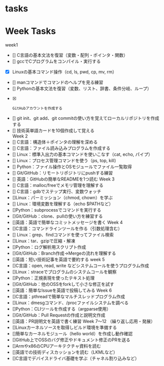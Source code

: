 # tasks
# Week  Tasks 
week1
- [] C言語の基本文法を復習（変数・配列・ポインタ・関数）
- []  gccでCプログラムをコンパイル・実行する
- [x]  Linuxの基本コマンド操作（cd, ls, pwd, cp, mv, rm）
- []    manコマンドでコマンドのヘルプを見る練習 
- []    Pythonの基本文法を復習（変数、リスト、辞書、条件分岐、ループ）
- [x]     GitHubアカウントを作成する
- []    git init、git add、git commitの使い方を覚えてローカルリポジトリを作成する
- []     技術英単語カードを10個作成して覚える  
Week 2
- []  C言語：構造体＋ポインタの理解を深める
- [] C言語：ファイル読み込みプログラムを作成する
- []  Linux：標準入出力の基本コマンドを使いこなす（cat, echo, パイプ）
- []  Linux：プロセス管理コマンドを使う（ps, top, kill）
- []  Python：ファイル操作とOSモジュールでファイル一覧取得
- []  Git/GitHub：リモートリポジトリにpushする練習
- [] 英語：GitHubの簡単なREADMEを1つ読む
Week 3
- [] C言語：malloc/freeでメモリ管理を理解する
- [] C言語：gdbでステップ実行、変数ウォッチ
- []Linux：パーミッション（chmod, chown）を学ぶ
- [] Linux：環境変数を理解する（echo $PATHなど）
- []Python：subprocessでコマンドを実行する
- []Git/GitHub：clone、pullの使い方を練習する
- []英語：英語で簡単なコミットメッセージを書く
Week 4
- []C言語：コマンドラインツールを作る（引数処理含む）
- [] Linux：grep、findコマンドを使ってファイル検索
- []Linux：tar、gzipで圧縮・解凍
- []Python：ログ解析用スクリプト作成
- []Git/GitHub：Branch作成→Mergeの流れを理解する
- []英語：短い技術記事を英語で要約する
week 5
- []C言語：open, read, write などシステムコールを使うプログラム作成
- []Linux：straceでプログラムのシステムコールを観察
- []Python：正規表現を使ったテキスト処理
- []Git/GitHub：他のOSSをforkして小さな修正を試す
- []英語：簡単なIssueを英語で投稿してみる
Week 6
- []C言語：pthreadで簡単なマルチスレッドプログラム作成
- []Linux：dmesgコマンド、/procファイルシステムを調べる
- []Python：CLIツールを作成する（argparse使用）
- []Git/GitHub：Pull Requestの作成と説明文作成
- []英語：PR説明文を英語で書く練習
Week 7〜12 （繰り返し応用・発展）
- []Linuxカーネルソースを取得しビルド環境を準備する
- []簡単なカーネルモジュール（hello world）を作成し動作確認
- []GitHub上でOSSのバグ修正やドキュメント修正のPRを送る
- []Armやx86のCPUアーキテクチャ資料を読む
- []英語での技術ディスカッションを読む（LKMLなど）
- []C言語でデバイスドライバ基礎を学ぶ（チャネル割り込みなど）

